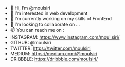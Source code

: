 - 👋 Hi, I’m @moulsiri
- 👀 I’m interested in web development
- 🌱 I’m currently working on my skills of FrontEnd
- 💞️ I’m looking to collaborate on ...
- 📫 You can reach me on :
- INSTAGRAM: https://www.instagram.com/moul.siri/
- GITHUB: @moulsiri
- TWITTER: https://twitter.com/moulsiri
- MEDIUM: https://medium.com/@moulsiri
- DRIBBBLE: https://dribbble.com/moulsiri/

<!---
moulsiri/moulsiri is a ✨ special ✨ repository because its `README.md` (this file) appears on your GitHub profile.
You can click the Preview link to take a look at your changes.
--->

